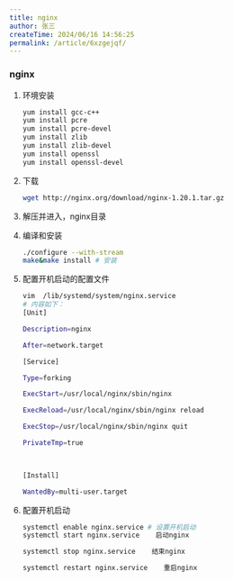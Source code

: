 ```yaml
---
title: nginx
author: 张三
createTime: 2024/06/16 14:56:25
permalink: /article/6xzgejqf/
---
```

### nginx

1. 环境安装

   ```bash
   yum install gcc-c++
   yum install pcre
   yum install pcre-devel
   yum install zlib 
   yum install zlib-devel
   yum install openssl
   yum install openssl-devel
   ```

2. 下载

   ```bash
   wget http://nginx.org/download/nginx-1.20.1.tar.gz
   ```

3. 解压并进入，nginx目录

4. 编译和安装

   ```bash
   ./configure --with-stream
   make&make install # 安装
   ```

5. 配置开机启动的配置文件

   ```bash
   vim  /lib/systemd/system/nginx.service
   # 内容如下：
   [Unit]
   
   Description=nginx 
   
   After=network.target 
   
   [Service] 
   
   Type=forking 
   
   ExecStart=/usr/local/nginx/sbin/nginx
   
   ExecReload=/usr/local/nginx/sbin/nginx reload
   
   ExecStop=/usr/local/nginx/sbin/nginx quit
   
   PrivateTmp=true 
   
      
   
   [Install] 
   
   WantedBy=multi-user.target
   ```

   

6. 配置开机启动

   ```bash
   systemctl enable nginx.service # 设置开机启动
   systemctl start nginx.service    启动nginx
   
   systemctl stop nginx.service    结束nginx
   
   systemctl restart nginx.service    重启nginx
   ```

   

